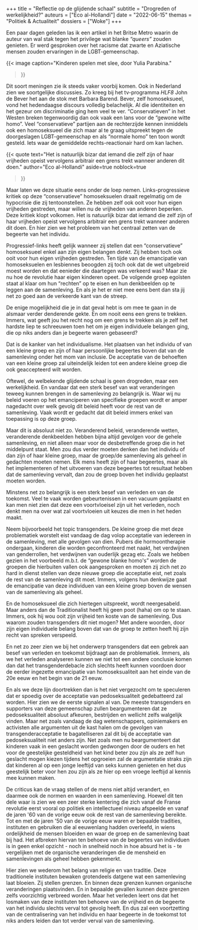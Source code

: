 +++
title    = "Reflectie op de glijdende schaal"
subtitle = "Drogreden of werkelijkheid?"
auteurs  = ["Eco al-Hollandi"]
date     = "2022-06-15"
themas   = "Politiek & Actualiteit"
dossiers = ["Woke"]
+++


Een paar dagen geleden las ik een artikel in het Britse Metro waarin de auteur van wal stak tegen het privilege wat blanke _“queers”_ zouden genieten. Er werd gesproken over het racisme dat zwarte en Aziatische mensen zouden ervaringen in de LGBT-gemeenschap.

{{< image
	caption="Kinderen spelen met slee, door Yulia Parabina."
>}}

Dit soort meningen zie ik steeds vaker voorbij komen. Ook in Nederland zien we soortgelijke discussies. Zo kreeg bij het tv-programma _HLF8_ John de Bever het aan de stok met Barbara Barend. Bever, zelf homoseksueel, vond het hedendaagse discours volledig belachelijk. 
Al die identiteiten en het gezeur om discriminatie ging hem veel te ver. “Conservatieven” in het Westen breken tegenwoordig dan ook vaak een lans voor de “gewone witte homo”. Veel “conservatieve” partijen aan de rechterzijde kennen inmiddels ook een homoseksueel die zich maar al te graag uitspreekt tegen de doorgeslagen LGBT-gemeenschap en als “normale homo” ten toon wordt gesteld. Iets waar de gemiddelde rechts-reactionair hard om kan lachen.

{{< quote
	text="Het is natuurlijk bizar dat iemand die zelf zijn of haar vrijheden opeist vervolgens arbitrair een grens trekt wanneer anderen dit doen."
	author="Eco al-Hollandi"
	aside=true
	noblock=true
>}}

Maar laten we deze situatie eens onder de loep nemen. Links-progressieve kritiek op deze “conservatieve” homoseksuelen draait regelmatig om de hypocrisie die zij tentoonstellen. Ze hebben zelf ook ooit voor hun eigen vrijheden gestreden, maar willen nu de vrijheden van anderen beperken. Deze kritiek klopt volkomen. Het is natuurlijk bizar dat iemand die zelf zijn of haar vrijheden opeist vervolgens arbitrair een grens trekt wanneer anderen dit doen. En hier zien we het probleem van het centraal zetten van de begeerte van het individu.

Progressief-links heeft gelijk wanneer zij stellen dat een “conservatieve” homoseksueel enkel aan zijn eigen belangen denkt. Zij hebben toch ook ooit voor hun eigen vrijheden gestreden. Ten tijde van de emancipatie van homoseksuelen en lesbiennes beoogden zij toch ook dat de wet uitgebreid moest worden en dat eenieder die daartegen was verkeerd was?
Maar zie nu hoe de revolutie haar eigen kinderen opeet. De volgende groep egoïsten staat al klaar om hun “rechten” op te eisen en hun denkbeelden op te leggen aan de samenleving. En als je het er niet mee eens bent dan sta jij net zo goed aan de verkeerde kant van de streep.

De enige mogelijkheid die je in dat geval hebt is om mee te gaan in de alsmaar verder denderende gekte. En om nooit eens een grens te trekken. Immers, wat geeft jou het recht nog om een grens te trekken als je zelf het hardste liep te schreeuwen toen het om je eigen individuele belangen ging, die op niks anders dan je begeerte waren gebaseerd?

Dat is de kanker van het individualisme. Het plaatsen van het individu of van een kleine groep en zijn of haar persoonlijke begeertes boven dat van de samenleving onder het mom van inclusie. De acceptatie van de behoeften van een kleine groep zal uiteindelijk leiden tot een andere kleine groep die ook geaccepteerd wilt worden. 

Oftewel, de welbekende glijdende schaal is geen drogreden, maar een werkelijkheid. En vandaar dat een sterk besef van wat veranderingen teweeg kunnen brengen in de samenleving zo belangrijk is. Waar wij nu beleid voeren op het emanciperen van specifieke groepen wordt er amper nagedacht over welk gevolg dit beleid heeft voor de rest van de samenleving. Vaak wordt er gedacht dat dit beleid immers enkel van toepassing is op deze groep.

Maar dit is absoluut niet zo. Veranderend beleid, veranderende wetten, veranderende denkbeelden hebben bijna altijd gevolgen voor de gehele samenleving, en niet alleen maar voor de desbetreffende groep die in het middelpunt staat. Men zou dus verder moeten denken dan het individu of dan zijn of haar kleine groep, maar de groep/de samenleving als geheel in gedachten moeten nemen. Elk mens heeft zijn of haar begeertes, maar als het implementeren of het uitvoeren van deze begeertes tot resultaat hebben dat de samenleving vervalt, dan zou de groep boven het individu geplaatst moeten worden. 

Minstens net zo belangrijk is een sterk besef van verleden en van de toekomst. Veel te vaak worden gebeurtenissen in een vacuum geplaatst en kan men niet zien dat deze een voortvloeisel zijn uit het verleden, noch denkt men na over wat zal voortvloeien uit keuzes die men in het heden maakt. 

Neem bijvoorbeeld het topic transgenders. De kleine groep die met deze problematiek worstelt eist vandaag de dag volop acceptatie van iedereen in de samenleving, met alle gevolgen van dien. Pubers die hormoontherapie ondergaan, kinderen die worden geconfronteerd met naakt, het verdwijnen van genderrollen, het verdwijnen van ouderlijk gezag etc. Zoals we hebben gezien in het voorbeeld m.b.t.  de “gewone blanke homo's” worden de groepen die hierbuiten vallen ook aangesproken en moeten zij zich net zo hard in dienst stellen van deze nieuwe groep die acceptatie eist, net zoals de rest van de samenleving dit moet. Immers, volgens hun denkwijze gaat de emancipatie van deze individuen van een kleine groep boven de wensen van de samenleving als geheel.  

En de homoseksueel die zich hiertegen uitspreekt, wordt neergesabeld. Maar anders dan de Traditionalist heeft hij geen poot (haha) om op te staan. Immers, ook hij wou ooit zijn vrijheid ten koste van de samenleving. Dus waarom zouden transgenders dit niet mogen? Met andere woorden, door zijn eigen individuele belang boven dat van de groep te zetten heeft hij zijn recht van spreken verspeeld. 

En net zo zeer zien we bij het onderwerp transgenders dat een gebrek aan besef van verleden en toekomst bijdraagt aan de problematiek. Immers, als we het verleden analyseren kunnen we niet tot een andere conclusie komen dan dat het transgenderdebacle zich slechts heeft kunnen voordoen door de eerder ingezette emancipatie van homoseksualiteit aan het einde van de 20e eeuw en het begin van de 21 eeuw.  

En als we deze lijn doortrekken dan is het niet vergezocht om te speculeren dat er spoedig over de acceptatie van pedoseksualiteit gedebatteerd zal worden. Hier zien we de eerste signalen al van. De meeste transgenders en supporters van deze gemeenschap zullen beargumenteren dat ze pedoseksualiteit absoluut afkeuren, bestrijden en wellicht zelfs walgelijk vinden. Maar net zoals vandaag de dag wetenschappers, opiniemakers en activisten alle argumenten uit de kast halen om de gevolgen van transgenderacceptatie te bagatelliseren zal dit bij de acceptatie van pedoseksualiteit niet anders zijn. Net zoals men nu beargumenteert dat kinderen vaak in een geslacht worden gedwongen door de ouders en het voor de geestelijke gesteldheid van het kind beter zou zijn als ze zelf hun geslacht mogen kiezen tijdens het opgroeien zal de argumentatie straks zijn dat kinderen al op een jonge leeftijd van seks kunnen genieten en het dus geestelijk beter voor hen zou zijn als ze hier op een vroege leeftijd al kennis mee kunnen maken. 

De criticus kan de vraag stellen of de mens niet altijd verandert, en daarmee ook de normen en waarden in een samenleving. Hoewel dit ten dele waar is zien we een zeer sterke kentering die zich vanaf de Franse revolutie eerst vooral op politiek en intellectueel niveau afspeelde en vanaf de jaren '60 van de vorige eeuw ook de rest van de samenleving bereikte. Tot en met de jaren '50 van de vorige eeuw waren er bepaalde tradities, instituten en gebruiken die al eeuwenlang hadden overleefd, in wiens ordelijkheid de mensen bloeiden en waar de groep en de samenleving baat bij had. Het afbreken hiervan ten behoeve van de begeertes van individuen is in geen enkel opzicht - noch in snelheid noch in hoe absurd het is - te vergelijken met de organische veranderingen die de mensheid en samenlevingen als geheel hebben gekenmerkt.  

Hier zien we wederom het belang van religie en van traditie. Deze traditionele instituten bewaken grotendeels datgene wat een samenleving laat bloeien. Zij stellen grenzen. En binnen deze grenzen kunnen organische veranderingen plaatsvinden. En in bepaalde gevallen kunnen deze grenzen zelfs voorzichtig verbreed worden. Maar het verleden leert ons dat het losmaken van deze instituten ten behoeve van de vrijheid en de begeerte van het individu slechts verval tot gevolg heeft. En dus zal een voortzetting van de centralisering van het individu en haar begeerte in de toekomst tot niks anders leiden dan tot verder verval van de samenleving.
